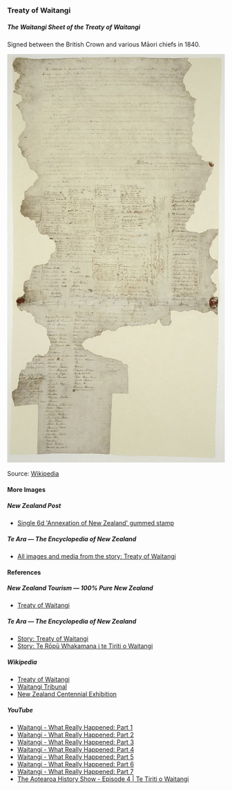 ### Treaty of Waitangi

##### The Waitangi Sheet of the Treaty of Waitangi

Signed between the British Crown and various Māori chiefs in 1840.

![The Waitangi Sheet of the Treaty of Waitangi](pictures/treaty-of-waitangi.jpg)

Source: [Wikipedia](https://en.wikipedia.org/wiki/File:Treatyofwaitangi.jpg)

#### More Images

##### New Zealand Post

* [Single 6d 'Annexation of New Zealand' gummed stamp](https://stamps.nzpost.co.nz/new-zealand/1906/christchurch-exhibition)

##### Te Ara — The Encyclopedia of New Zealand

* [All images and media from the story: Treaty of Waitangi](https://teara.govt.nz/en/treaty-of-waitangi/media)

#### References

##### New Zealand Tourism — 100% Pure New Zealand

* [Treaty of Waitangi](https://www.newzealand.com/us/feature/treaty-of-waitangi/)

##### Te Ara — The Encyclopedia of New Zealand

* [Story: Treaty of Waitangi](https://teara.govt.nz/en/treaty-of-waitangi)
* [Story: Te Rōpū Whakamana i te Tiriti o Waitangi](https://teara.govt.nz/en/waitangi-tribunal-te-ropu-whakamana)

##### Wikipedia

* [Treaty of Waitangi](https://en.wikipedia.org/wiki/Treaty_of_Waitangi)
* [Waitangi Tribunal](https://en.wikipedia.org/wiki/Waitangi_Tribunal)
* [New Zealand Centennial Exhibition](https://en.wikipedia.org/wiki/New_Zealand_Centennial_Exhibition)

##### YouTube

* [Waitangi - What Really Happened: Part 1](https://www.youtube.com/watch?v=AEOx3QyjxIs)
* [Waitangi - What Really Happened: Part 2](https://www.youtube.com/watch?v=aiKOaKg9G-c)
* [Waitangi - What Really Happened: Part 3](https://www.youtube.com/watch?v=CpFQpp_YrrI)
* [Waitangi - What Really Happened: Part 4](https://www.youtube.com/watch?v=nu4Q3JLqOWA)
* [Waitangi - What Really Happened: Part 5](https://www.youtube.com/watch?v=5In0GIRBAbY)
* [Waitangi - What Really Happened: Part 6](https://www.youtube.com/watch?v=G0z6eLLsE70)
* [Waitangi - What Really Happened: Part 7](https://www.youtube.com/watch?v=IfTN2tx35Ns)
* [The Aotearoa History Show - Episode 4 | Te Tiriti o Waitangi](https://www.youtube.com/watch?v=7xc7GySsFuA)

